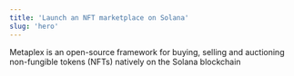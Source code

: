 ```yaml
---
title: 'Launch an NFT marketplace on Solana'
slug: 'hero'
---
```


Metaplex is an open-source framework for buying, selling and auctioning non-fungible tokens (NFTs) natively on the Solana blockchain
